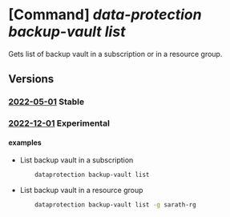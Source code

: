 # [Command] _data-protection backup-vault list_

Gets list of backup vault in a subscription or in a resource group.

## Versions

### [2022-05-01](/Resources/mgmt-plane/L3N1YnNjcmlwdGlvbnMve30vcmVzb3VyY2Vncm91cHMve30vcHJvdmlkZXJzL21pY3Jvc29mdC5kYXRhcHJvdGVjdGlvbi9iYWNrdXB2YXVsdHM=/2022-05-01.xml) **Stable**

<!-- mgmt-plane /subscriptions/{}/resourcegroups/{}/providers/microsoft.dataprotection/backupvaults 2022-05-01 -->

### [2022-12-01](/Resources/mgmt-plane/L3N1YnNjcmlwdGlvbnMve30vcHJvdmlkZXJzL21pY3Jvc29mdC5kYXRhcHJvdGVjdGlvbi9iYWNrdXB2YXVsdHM=/2022-12-01.xml) **Experimental**

<!-- mgmt-plane /subscriptions/{}/providers/microsoft.dataprotection/backupvaults 2022-12-01 -->
<!-- mgmt-plane /subscriptions/{}/resourcegroups/{}/providers/microsoft.dataprotection/backupvaults 2022-12-01 -->

#### examples

- List backup vault in a subscription
    ```bash
        dataprotection backup-vault list
    ```

- List backup vault in a resource group
    ```bash
        dataprotection backup-vault list -g sarath-rg
    ```
